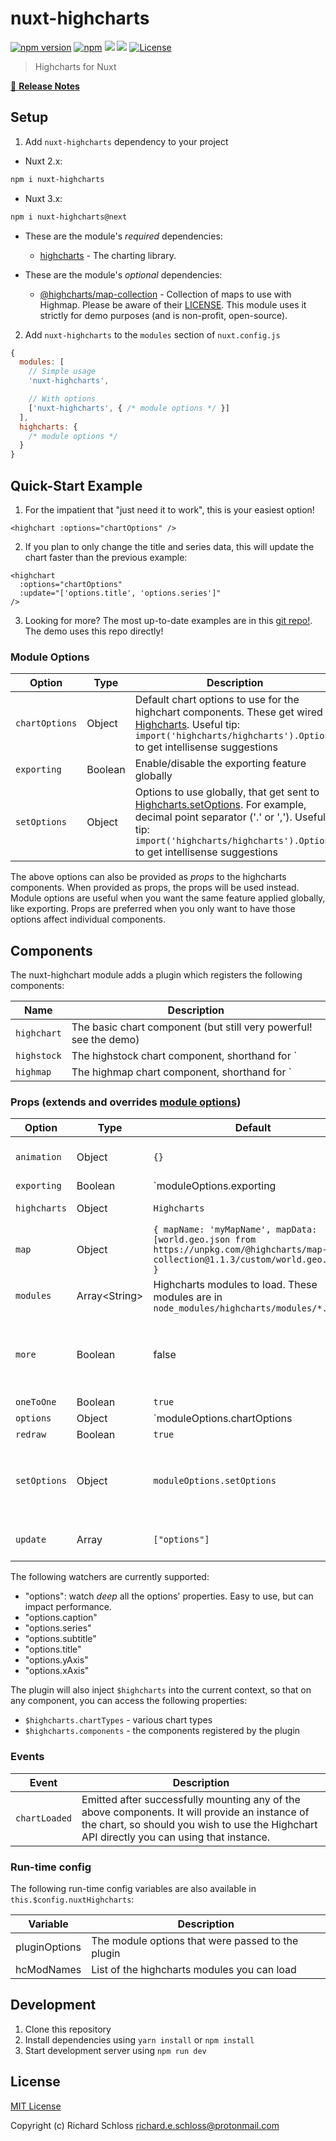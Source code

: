 # nuxt-highcharts

[![npm version][npm-version-src]][npm-version-href]
[![npm][npm-downloads-src]][npm-downloads-href]
[![](https://gitlab.com/richardeschloss/nuxt-highcharts/badges/master/pipeline.svg)](https://gitlab.com/richardeschloss/nuxt-highcharts)
[![](https://gitlab.com/richardeschloss/nuxt-highcharts/badges/master/coverage.svg)](https://gitlab.com/richardeschloss/nuxt-highcharts)
[![License][license-src]][license-href]

> Highcharts for Nuxt

[📖 **Release Notes**](./CHANGELOG.md)

## Setup

1. Add `nuxt-highcharts` dependency to your project

* Nuxt 2.x:
```bash
npm i nuxt-highcharts
```

* Nuxt 3.x:
```bash
npm i nuxt-highcharts@next
```

- These are the module's *required* dependencies:
  *  [highcharts](https://www.npmjs.com/package/highcharts) - The charting library.

- These are the module's *optional* dependencies:
  * [@highcharts/map-collection](https://www.npmjs.com/package/@highcharts/map-collection) - Collection of maps to use with Highmap. Please be aware of their [LICENSE](https://github.com/highcharts/map-collection-dist/blob/master/LICENSE.md). This module uses it strictly for demo purposes (and is non-profit, open-source). 


2. Add `nuxt-highcharts` to the `modules` section of `nuxt.config.js`

```js
{
  modules: [
    // Simple usage
    'nuxt-highcharts',

    // With options
    ['nuxt-highcharts', { /* module options */ }]
  ],
  highcharts: {
    /* module options */
  }
}
```

## Quick-Start Example

1. For the impatient that "just need it to work", this is your easiest option! 
```
<highchart :options="chartOptions" />
```

2. If you plan to only change the title and series data, this will update the chart faster than the previous example:
```
<highchart 
  :options="chartOptions" 
  :update="['options.title', 'options.series']" 
/>
```

3. Looking for more? The most up-to-date examples are in this [git repo!](https://github.com/richardeschloss/nuxt-highcharts). The demo uses this repo directly!

### Module Options

| Option | Type |  Description |
| ---| --- | --- |
| `chartOptions` | Object | Default chart options to use for the highchart components. These get wired to [Highcharts](https://api.highcharts.com/highcharts). Useful tip: `import('highcharts/highcharts').Options` to get intellisense suggestions |
|`exporting` | Boolean | Enable/disable the exporting feature globally |
| `setOptions` | Object | Options to use globally, that get sent to [Highcharts.setOptions](https://api.highcharts.com/highcharts). For example, decimal point separator ('.' or ','). Useful tip: `import('highcharts/highcharts').Options` to get intellisense suggestions |

The above options can also be provided as *props* to the highcharts components. When provided as props, the props will be used instead. Module options are useful when you want the same feature applied globally, like exporting. Props are preferred when you only want to have those options affect individual components.

## Components
The nuxt-highchart module adds a plugin which registers the following components:

| Name | Description |
| --- | --- |
| `highchart` | The basic chart component (but still very powerful! see the demo) |
| `highstock` | The highstock chart component, shorthand for `<highchart :modules="['stock']" /> |
| `highmap` | The highmap chart component, shorthand for `<highchart :modules="['map']" /> |

### Props (extends and overrides [module options](#module-options))

| Option | Type | Default |  Description |
| ---| --- | --- | --- |
| `animation` | Object | `{}` | Animation options [Chart.update](https://api.highcharts.com/class-reference/Highcharts.Chart#update). This is where you can specify animation duration. |
|`exporting` | Boolean | `moduleOptions.exporting || false` |Enable/disable the exporting feature globally |
| `highcharts` | Object | `Highcharts` | The `Highcharts` instance to use, defaults to an instance imported by the plugin.
| `map` | Object | `{ mapName: 'myMapName', mapData: [world.geo.json from https://unpkg.com/@highcharts/map-collection@1.1.3/custom/world.geo.json] } ` | Options for the [Highmap chart](https://www.highcharts.com/maps/demo). The `mapData` can be either the JSON or string pointing to the json file |
| `modules` | Array\<String\> | Highcharts modules to load. These modules are in `node_modules/highcharts/modules/*.js` |
| `more` | Boolean | false | Enable/disable highcharts-more. Some charts, such as polar and bubble, require this to be enabled. NOTE: Highcharts library deliberately leaves out the features to avoid bloating the library. Only specify `more` when you want those extra features |
| `oneToOne` | Boolean | `true` | One-to-One option for [Chart.update](https://api.highcharts.com/class-reference/Highcharts.Chart#update) |
| `options` | Object | `moduleOptions.chartOptions || {}` | Default chart options to use for the highchart components. These get wired to [Highcharts](https://api.highcharts.com/highcharts). Useful tip: `import('highcharts/highcharts').Options` to get intellisense suggestions |
| `redraw` | Boolean | `true` | Redraw option for [Chart.update](https://api.highcharts.com/class-reference/Highcharts.Chart#update) |
| `setOptions` | Object | `moduleOptions.setOptions` | Options to use globally, that get sent to [Highcharts.setOptions](https://api.highcharts.com/highcharts). For example, decimal point separator ('.' or ','). Useful tip: `import('highcharts/highcharts').Options` to get intellisense suggestions |
| `update` | Array | `["options"]` | Contains an array of specific options to watch. Is extremely useful for speeding up the reactivity! Default: ["options"]. 

The following watchers are currently supported: 
  * "options": watch *deep* all the options' properties. Easy to use, but can impact performance.
  * "options.caption"
  * "options.series"
  * "options.subtitle"
  * "options.title"
  * "options.yAxis"
  * "options.xAxis" 


The plugin will also inject `$highcharts` into the current context, so that on any component, you can access the following properties:
* `$highcharts.chartTypes` - various chart types
* `$highcharts.components` - the components registered by the plugin

### Events

| Event | Description |
| --- | --- |
| `chartLoaded` | Emitted after successfully mounting any of the above components. It will provide an instance of the chart, so should you wish to use the Highchart API directly you can using that instance. |

### Run-time config

The following run-time config variables are also available in `this.$config.nuxtHighcharts`:

| Variable | Description |
| --- | --- |
| pluginOptions | The module options that were passed to the plugin |
| hcModNames | List of the highcharts modules you can load |

## Development

1. Clone this repository
2. Install dependencies using `yarn install` or `npm install`
3. Start development server using `npm run dev`

## License

[MIT License](./LICENSE)

Copyright (c) Richard Schloss <richard.e.schloss@protonmail.com>

<!-- Badges -->
[npm-version-src]: https://img.shields.io/npm/v/nuxt-highcharts
[npm-version-href]: https://npmjs.com/package/nuxt-highcharts

[npm-downloads-src]: https://img.shields.io/npm/dt/nuxt-highcharts.svg
[npm-downloads-href]: https://npmjs.com/package/nuxt-highcharts

[github-actions-ci-src]: https://github.com/richardeschloss/nuxt-highcharts/workflows/ci/badge.svg
[github-actions-ci-href]: https://github.com/richardeschloss/nuxt-highcharts/actions?query=workflow%3Aci

[codecov-src]: https://img.shields.io/codecov/c/github/richardeschloss/nuxt-highcharts.svg
[codecov-href]: https://codecov.io/gh/richardeschloss/nuxt-highcharts

[license-src]: https://img.shields.io/npm/l/nuxt-highcharts.svg
[license-href]: https://npmjs.com/package/nuxt-highcharts
